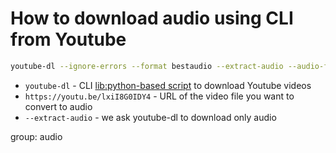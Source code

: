 # How to download audio using CLI from Youtube

```bash
youtube-dl --ignore-errors --format bestaudio --extract-audio --audio-format mp3 --audio-quality 160K https://youtu.be/lxiI8G0IDY4
```

- `youtube-dl` - CLI [lib:python-based script](https://github.com/ytdl-org/youtube-dl/blob/master/README.md#readme) to download Youtube videos
- `https://youtu.be/lxiI8G0IDY4` - URL of the video file you want to convert to audio
- `--extract-audio` - we ask youtube-dl to download only audio

group: audio


